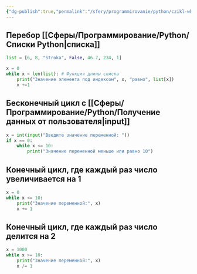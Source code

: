 ```yaml
---
{"dg-publish":true,"permalink":"/sfery/programmirovanie/python/czikl-while/","tags":["Программирование"]}
---
```


## Перебор [[Сферы/Программирование/Python/Списки Python\|списка]]
```python
list = [6, 8, "Stroka", False, 46.7, 234, 1]

x = 0
while x < len(list): # Функция длины списка 
    print("Значение элемента под индексом", x, "равно", list[x])
    x +=1
```
## Бесконечный цикл с [[Сферы/Программирование/Python/Получение данных от пользователя\|input]]
```python
x = int(input("Введите значение переменной: "))
if x == 0:
    while x <= 10:
        print("Значение переменной меньше или равно 10")

```
## Конечный цикл, где каждый раз число увеличивается на 1
```python
x = 0
while x <= 10:
    print("Значение переменной:", x)
    x += 1
```
## Конечный цикл, где каждый раз число делится на 2
```python
x = 1000
while x >= 10:
    print("Значение переменной:", x)
    x /= 1
```